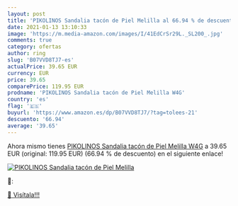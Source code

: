 ```yaml
---
layout: post
title: 'PIKOLINOS Sandalia tacón de Piel Melilla al 66.94 % de descuento'
date: 2021-01-13 13:10:33
image: 'https://m.media-amazon.com/images/I/41EdCrSr29L._SL200_.jpg'
comments: true
category: ofertas
author: ring
slug: 'B07VVD8TJ7-es'
actualPrice: 39.65 EUR
currency: EUR
price: 39.65
comparePrice: 119.95 EUR
prodname: 'PIKOLINOS Sandalia tacón de Piel Melilla W4G'
country: 'es'
flag: '🇪🇸'
buyurl: 'https://www.amazon.es/dp/B07VVD8TJ7/?tag=tolees-21'
descuento: '66.94'
average: '39.65'
---
```


Ahora mismo tienes [PIKOLINOS Sandalia tacón de Piel Melilla W4G](https://www.amazon.es/dp/B07VVD8TJ7/?tag=tolees-21) a 39.65 EUR (original: 119.95 EUR) (66.94 %  de descuento) en el siguiente enlace!

[![PIKOLINOS Sandalia tacón de Piel Melilla](https://m.media-amazon.com/images/I/41EdCrSr29L._SL200_.jpg)](https://www.amazon.es/dp/B07VVD8TJ7/?tag=tolees-21)

🔎:


[🛒 Visítala!!!](https://www.amazon.es/dp/B07VVD8TJ7/?tag=tolees-21)
